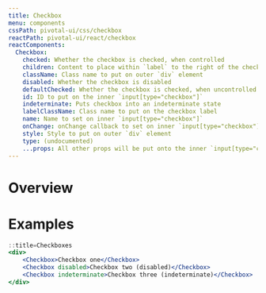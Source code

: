 ```yaml
---
title: Checkbox
menu: components
cssPath: pivotal-ui/css/checkbox
reactPath: pivotal-ui/react/checkbox
reactComponents:
  Checkbox:
    checked: Whether the checkbox is checked, when controlled
    children: Content to place within `label` to the right of the checkbox
    className: Class name to put on outer `div` element
    disabled: Whether the checkbox is disabled
    defaultChecked: Whether the checkbox is checked, when uncontrolled
    id: ID to put on the inner `input[type="checkbox"]`
    indeterminate: Puts checkbox into an indeterminate state
    labelClassName: Class name to put on the checkbox label
    name: Name to set on inner `input[type="checkbox"]`
    onChange: onChange callback to set on inner `input[type="checkbox"]`
    style: Style to put on outer `div` element
    type: (undocumented)
    ...props: All other props will be put onto the inner `input[type="checkbox"]`.
---
```


# Overview

# Examples

```jsx
::title=Checkboxes
<div>
    <Checkbox>Checkbox one</Checkbox>
    <Checkbox disabled>Checkbox two (disabled)</Checkbox>
    <Checkbox indeterminate>Checkbox three (indeterminate)</Checkbox>
</div>
```